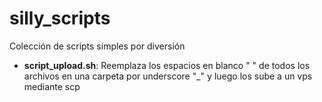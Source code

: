 # silly_scripts
Colección de scripts simples por diversión

- **script_upload.sh**: Reemplaza los espacios en blanco " " de todos los archivos en una carpeta por underscore "_" y luego los sube a 
un vps mediante scp
